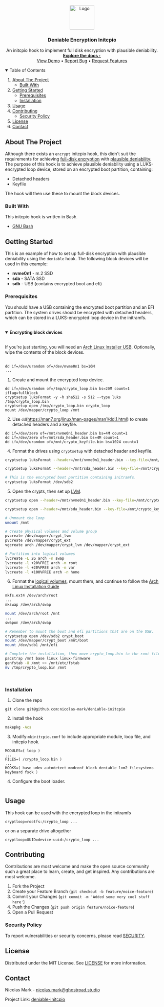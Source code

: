 <!-- PROJECT LOGO -->
<br/>
<p align="center">
    <a href="https://github.com/nicolas-mark/deniable-initcpio">
        <img src="images/logo.png" alt="Logo" width="80" height="80">
    </a>
    <h3 align="center">Deniable Encryption Initcpio</h3>
    <p align="center">
        An initcpio hook to implement full disk encryption with plausible deniability.
        <br/>
        <a href="https://github.com/nicolas-mark/deniable-initcpio"><strong>Explore the docs &#8227</strong></a>
        <br/>
        <a href="https://github.com/nicolas-mark/deniable-initcpio/demo">View Demo</a>
        &#8226
        <a href="https://github.com/nicolas-mark/deniable-initcpio/issues">Report Bug</a>
        &#8226
        <a href="https://github.com/nicolas-mark/deniable-initcpio/issues">Request Features</a>
    </p>
</p>

<!-- TABLE OF CONTENTS -->
<details open="open">
    <summary>Table of Contents</summary>
    <ol>
        <li>
            <a href="#about">About The Project</a>
            <ul>
                <li><a href="#built-with">Built With</a></li>
            </ul>
        </li>
        <li>
        <a href="#getting-started">Getting Started</a>
        <ul>
            <li><a href="#prerequisites">Prerequisites</a></li>
            <li><a href="#installation">Installation</a></li>
        </ul>
        </li>
        <li><a href="#usage">Usage</a></li>
        <!-- <li><a href="#roadmap">Roadmap</a></li> -->
        <li>
            <a href="#contributing">Contributing</a>
            <ul>
                <li><a href="#security-policy">Security Policy</a></li>
            </ul>
        </li>
        <li><a href="#license">License</a></li>
        <li><a href="#contact">Contact</a></li>
        <!-- <li><a href="#acknowledgments">Acknowledgments</a></li> -->
    </ol>
</details>

<!-- ABOUT THE PROJECT -->
## About The Project

Although there exists an `encrypt` initcpio hook, this didn't suit the requirements for achieving [full-disk encryption](https://wiki.archlinux.org/index.php/Dm-crypt/Encrypting_an_entire_system) with [plausible deniability](https://en.wikipedia.org/wiki/Plausible_deniability). The purpose of this hook is to achieve plausible deniability using a LUKS-encrypted loop device, stored on an encrypted boot partition, containing:
* Detached headers
* Keyfile

The hook will then use these to mount the block devices.

### Built With

This initcpio hook is written in Bash.
* [GNU Bash](https://www.gnu.org/software/bash/)

<!-- GETTING STARTED -->
## Getting Started

This is an example of how to set up full-disk encryption with plausible deniability using the `deniable` hook. The following block devices will be used in this example:
* **nvme0n1** - m.2 SSD
* **sda** - SATA SSD
* **sdb** - USB (contains encrypted boot and efi)

### Prerequisites

You should have a USB containing the encrypted boot partition and an EFI partition. The system drives should be encrypted with detached headers, which can be stored in a LUKS-encrypted loop device in the initramfs.

<br/>
<details open="open">
<summary><b>Encrypting block devices</b></summary>
<br/>

If you're just starting, you will need an [Arch Linux Installer USB](https://wiki.archlinux.org/index.php/USB_flash_installation_medium). Optionally, wipe the contents of the block devices.
<br/>
<br/>
```
dd if=/dev/urandom of=/dev/nvme0n1 bs=16M
...
```

1. Create and mount the encrypted loop device.
```
dd if=/dev/urandom of=/tmp/crypto_loop.bin bs=20M count=1 iflag=fullblock
cryptsetup luksFormat -y -h sha512 -s 512 --type luks /tmp/crypto_loop.bin
cryptsetup open /tmp/crypto_loop.bin crypto_loop
mount /dev/mapper/crypto_loop /mnt
```

2. Use `dd`(https://man7.org/linux/man-pages/man1/dd.1.html) to create detached headers and a keyfile.
```
dd if=/dev/zero of=/mnt/nvme0n1_header.bin bs=4M count=1
dd if=/dev/zero of=/mnt/sda_header.bin bs=4M count=1
dd if=/dev/urandom of=/mnt/crypto_keyfile.bin bs=1024 count=1
```

4. Format the drives using `cryptsetup` with detached header and keyfile.
```bash
cryptsetup luksFormat --header=/mnt/nvme0n1_header.bin --key-file=/mnt/crypto_keyfile.bin --keyfile-offset=0 --keyfile-size=512 /dev/nvme0n1

cryptsetup luksFormat --header=/mnt/sda_header.bin --key-file=/mnt/crypto_keyfile.bin --keyfile-offset=512 --keyfile-size=512 /dev/sda

# This is the encrypted boot partition containing initramfs.
cryptsetup luksFormat /dev/sdb2
```

5. Open the crypts, then set up [LVM](https://wiki.archlinux.org/index.php/LVM).
```bash
cryptsetup open --header=/mnt/nvme0n1_header.bin --key-file=/mnt/crypto_keyfile.bin --keyfile-offset=0 --keyfile-size=512 /dev/nvme0n1 crypt_lvm

cryptsetup open --header=/mnt/sda_header.bin --key-file=/mnt/crypto_keyfile.bin --keyfile-offset=512 --keyfile-size=512 /dev/sda crypt_ext

# Unmount the loop
umount /mnt

# Create physical volumes and volume group
pvcreate /dev/mapper/crypt_lvm
pvcreate /dev/mapper/crypt_ext
vgcreate arch /dev/mapper/crypt_lvm /dev/mapper/crypt_ext

# Partition into logical volumes
lvcreate -L 2G arch -n swap
lvcreate -l +20%FREE arch -n root
lvcreate -l +20%FREE arch -n var
lvcreate -l +100%FREE arch -n home
```

6. Format the [logical volumes](https://wiki.archlinux.org/index.php/LVM#Logical_volumes), mount them, and continue to follow the [Arch Linux Installation Guide](https://wiki.archlinux.org/index.php/installation_guide)

```bash
mkfs.ext4 /dev/arch/root
...
mkswap /dev/arch/swap

mount /dev/arch/root /mnt
...
swapon /dev/arch/swap

# Remember to mount the boot and efi partitions that are on the USB.
cryptsetup open /dev/sdb2 crypt_boot
mount /dev/mapper/crypt_boot /mnt/boot
mount /dev/sdb1 /mnt/efi

# Complete the installation, then move crypto_loop.bin to the root filesystem.
pacstrap /mnt base linux linux-firmware
genfstab -U /mnt >> /mnt/etc/fstab
mv /tmp/crypto_loop.bin /mnt
```
</details>
<br/>

### Installation

1. Clone the repo
```git
git clone git@github.com:nicolas-mark/deniable-initcpio
```

2. Install the hook
```bash
makepkg -Acs
```

3. Modify `mkinitcpio.conf` to include appropriate module, loop file, and initcpio hook.
```
MODULES=( loop )
...
FILES=( /crypto_loop.bin )
...
HOOKS=( base udev autodetect modconf block deniable lvm2 filesystems keyboard fsck )
```

4. Configure the boot loader.
```
```

<!-- USAGE EXAMPLES -->
## Usage

This hook can be used with the encrypted loop in the initramfs
```
cryptloop=rootfs:/crypto_loop ...
```

or on a separate drive altogether
```
cryptloop=UUID=device-uuid:/crypto_loop ...
```

<!-- CONTRIBUTING -->
## Contributing

Contributions are most welcome and make the open source community such a great place to learn, create, and get inspired. Any contributions are most welcome.

1. Fork the Project
2. Create your Feature Branch (`git checkout -b feature/noice-feature`)
3. Commit your Changes (`git commit -m 'Added some very cool stuff here'`)
4. Push the Changes (`git push origin feature/noice-feature`)
5. Open a Pull Request

<!-- SECURITY POLICY -->
### Security Policy

To report vulnerabilities or security concerns, please read [SECURITY](docs/SECURITY.md).

<!-- LICENSE -->
## License

Distributed under the MIT License. See [LICENSE](docs/LICENSE.md) for more information.

<!-- CONTACT -->
## Contact

Nicolas Mark - nicolas.mark@ghostroad.studio 

Project Link: [deniable-initcpio](https://github.com/nicolas-mark/deniable-initcpio)
